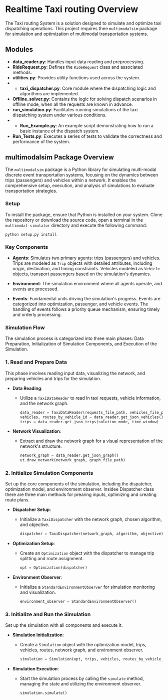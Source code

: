 # Realtime Taxi routing Overview

The Taxi routing System is a solution designed to simulate and optimize taxi dispatching operations. This project requires thee `multimodalsim` package for simulation and optimization of multimodal transportation systems. 

## Modules

- **data_reader.py**: Handles input data reading and preprocessing.
- **RideRequest.py**: Defines the `RideRequest` class and associated methods.
- **utilities.py**: Provides utility functions used across the system.
- - **taxi_dispatcher.py**: Core module where the dispatching logic and algorithms are implemented.
- **Offline_solver.py**: Contains the logic for solving dispatch scenarios in offline mode, when all the requests are known in advance.
- **run_simulation.py**: Facilitates running simulations of the taxi dispatching system under various conditions.
- - **Run_Example.py**: An example script demonstrating how to run a basic instance of the dispatch system.
- **Run_Tests.py**: Executes a series of tests to validate the correctness and performance of the system.


## multimodalsim Package Overview

The `multimodalsim` package is a Python library for simulating multi-modal discrete event transportation systems, focusing on the dynamics between trips (passengers) and vehicles within a network. It enables the comprehensive setup, execution, and analysis of simulations to evaluate transportation strategies.

### Setup
To install the package, ensure that Python is installed on your system. Clone the repository or download the source code, open a terminal in the `multimodal-simulator` directory and execute the following command:

    python setup.py install

### Key Components
- **Agents**: Simulates two primary agents: trips (passengers) and vehicles. Trips are modeled as `Trip` objects with detailed attributes, including origin, destination, and timing constraints. Vehicles modeled as `Vehicle` objects, transport passengers based on the simulation's dynamics.

- **Environment**: The simulation environment where all agents operate, and events are processed.

- **Events**: Fundamental units driving the simulation's progress. Events are categorized into optimization, passenger, and vehicle events. The handling of events follows a priority queue mechanism, ensuring timely and orderly processing.

### Simulation Flow
The simulation process is categorized into three main phases: Data Preparation, Initialization of Simulation Components, and Execution of the Simulation.

### 1. Read and Prepare Data
This phase involves reading input data, visualizing the network, and preparing vehicles and trips for the simulation.

- **Data Reading**:
  - Utilize a `TaxiDataReader` to read in taxi requests, vehicle information, and the network graph.
    ```python
    data_reader = TaxiDataReader(requests_file_path, vehicles_file_path, graph_file_path, vehicles_end_time=100000)
    vehicles, routes_by_vehicle_id = data_reader.get_json_vehicles()
    trips = data_reader.get_json_trips(solution_mode, time_window)
    ```

- **Network Visualization**:
  - Extract and draw the network graph for a visual representation of the network's structure.
    ```python
    network_graph = data_reader.get_json_graph()
    ut.draw_network(network_graph, graph_file_path)
    ```
    
### 2. Initialize Simulation Components
Set up the core components of the simulation, including the dispatcher, optimization model, and environment observer. Insidee Dispatcher class there are three main methods for prearing inputs, optimizing and creating route plans.

- **Dispatcher Setup**:
  - Initialize a `TaxiDispatcher` with the network graph, chosen algorithm, and objective.
    ```python
    dispatcher = TaxiDispatcher(network_graph, algorithm, objective)
    ```

- **Optimization Setup**:
  - Create an `Optimization` object with the dispatcher to manage trip splitting and route assignment.
    ```python
    opt = Optimization(dispatcher)
    ```

- **Environment Observer**:
  - Initialize a `StandardEnvironmentObserver` for simulation monitoring and visualization.
    ```python
    environment_observer = StandardEnvironmentObserver()
    ```

### 3. Initialize and Run the Simulation
Set up the simulation with all components and execute it.

- **Simulation Initialization**:
  - Create a `Simulation` object with the optimization model, trips, vehicles, routes, network graph, and environment observer. 
    ```python
    simulation = Simulation(opt, trips, vehicles, routes_by_vehicle_id, network=network_graph, environment_observer=environment_observer)
    ```

- **Simulation Execution**:
  - Start the simulation process by calling the `simulate` method, managing the state and utilizing the environment observer.
    ```python
    simulation.simulate()
    ```
